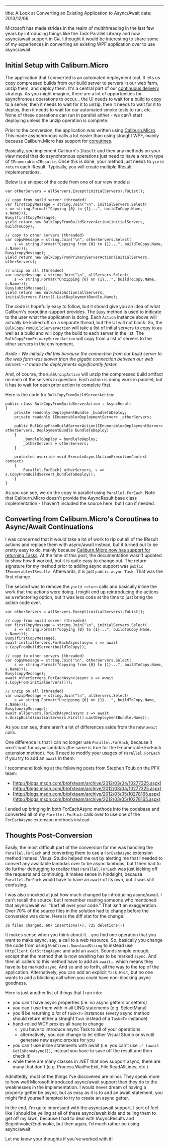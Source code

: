 ---
title: A Look at Converting an Existing Application to Async/Await
date: 2013/12/06

Microsoft has made strides in the realm of multithreading in the last few years by introducing things like the Task Parallel Library and now async/await support in C#. I thought it would be interesting to share some of my experiences in converting an existing WPF application over to use async/await.

## Initial Setup with Caliburn.Micro

The application that I converted is an automated deployment tool. It lets us copy compressed builds from our build server to servers in our web farm, unzip them, and deploy them. It's a central part of our [continuous delivery](http://en.wikipedia.org/wiki/Continuous_delivery) strategy. As you might imagine, there are a lot of opportunities for asynchronous operations to occur... the UI needs to wait for a build to copy to a server, then it needs to wait for it to unzip, then it needs to wait for it to deploy, then it needs to wait for our automated smoke tests to run, etc. None of these operations can run in parallel either - we can't start deploying unless the unzip operation is complete.

Prior to the conversion, the application was written using [Caliburn.Micro](http://caliburnmicro.codeplex.com/). This made asynchronous calls a lot easier than using straight WPF, mainly because Caliburn.Micro has support for [coroutines](http://caliburnmicro.codeplex.com/wikipage?title=IResult%20and%20Coroutines).

Basically, you implement Caliburn's `IResult` and then any methods on your view model that do asynchronous operations just need to have a return type of `IEnumerable<IResult>`. Once this is done, your method just needs to `yield return` each IResult. Typically, you will create multiple IResult implementations.

Below is a snippet of the code from one of our view models:

    var otherServers = allServers.Except(initialServers).ToList();

    // copy from build server (threaded)
    var firstCopyMessage = string.Join("\n", initialServers.Select(
    s => string.Format("Copying {0} to {1}...", buildToCopy.Name, s.Name)));
    Busy(firstCopyMessage);
    yield return new BulkCopyFromBuildServerAction(initialServers, buildToCopy);

    // copy to other servers (threaded)
    var copyMessage = string.Join("\n", otherServers.Select(
        s => string.Format("Copying from {0} to {1}...", buildToCopy.Name, s.Name)));
    Busy(copyMessage);
    yield return new BulkCopyFromPrimaryServerAction(initialServers, otherServers);

    // unzip on all (threaded)
    var unzipMessage = string.Join("\n", allServers.Select(
        s => string.Format("Unzipping {0} on {1}...", buildToCopy.Name, s.Name)));
    Busy(unzipMessage);
    yield return new BulkUnzipAction(allServers, initialServers.First().LastDeploymentBundle.Name);

The code is hopefully easy to follow, but it should give you an idea of what Caliburn's coroutine-support provides. The `Busy` method is used to indicate to the user what the application is doing. Each `Action` instance above will actually be kicked off on a separate thread, but the UI will not block. So, the `BulkCopyFromBuildServerAction` will take a list of initial servers to copy to as well as a build and will copy the build to each server in the list. The `BulkCopyFromPrimaryServerAction` will copy from a list of servers to the other servers in the environment.

*Aside - We initially did this because the connection from our build server to the web farm was slower than the gigabit connection between our web servers - it made the deployments significantly faster.*

And, of course, the `BulkUnzipAction` will unzip the compressed build artifact on each of the servers in question. Each action is doing work in parallel, but it has to wait for each prior action to complete first.

Here is the code for `BulkCopyFromBuildServerAction`:

    public class BulkCopyFromBuildServerAction : AsyncResult
    {
        private readonly DeploymentBundle _bundleToDeploy;
        private readonly IEnumerable<DeploymentServer> _otherServers;

        public BulkCopyFromBuildServerAction(IEnumerable<DeploymentServer> otherServers, DeploymentBundle bundleToDeploy)
        {
            _bundleToDeploy = bundleToDeploy;
            _otherServers = otherServers;
        }

        protected override void ExecuteAsync(ActionExecutionContext context)
        {
            Parallel.ForEach(_otherServers, s => s.CopyFromBuildServer(_bundleToDeploy));
        }
    }

As you can see, we do the copy in parallel using `Parallel.ForEach`. Note that Caliburn.Micro doesn't provide the AsyncResult base class implementation - I haven't included the source here, but I can if needed.

## Converting from Caliburn.Micro's Coroutines to Async/Await Continuations

I was concerned that it would take a lot of work to rip out all of the IResult actions and replace them with async/await instead, but it turned out to be pretty easy to do, mainly because [Caliburn.Micro now has support for returning Tasks](http://caliburnmicro.codeplex.com/wikipage?title=Async%20%28Task%29%20Support&referringTitle=Documentation). At the time of this post, the documentation wasn't updated to show how it worked, but it is quite easy to change out. The return signature for my method prior to adding async support was `public IEnumerable<IResult>`. Afterwards, it is just `public async Task`. That was the first change.

The second was to remove the `yield return` calls and basically inline the work that the actions were doing. I might end up reintroducing the actions as a refactoring option, but it was less code at the time to just bring the action code over.

    var otherServers = allServers.Except(initialServers).ToList();

    // copy from build server (threaded)
    var firstCopyMessage = string.Join("\n", initialServers.Select(
        s => string.Format("Copying {0} to {1}...", buildToCopy.Name, s.Name)));
    Busy(firstCopyMessage);
    await initialServers.ForEachAsync(async s => await s.CopyFromBuildServer(buildToCopy));

    // copy to other servers (threaded)
    var copyMessage = string.Join("\n", otherServers.Select(
        s => string.Format("Copying from {0} to {1}...", buildToCopy.Name, s.Name)));
    Busy(copyMessage);
    await otherServers.ForEachAsync(async s => await s.CopyFrom(initialServers()));

    // unzip on all (threaded)
    var unzipMessage = string.Join("\n", allServers.Select(
        s => string.Format("Unzipping {0} on {1}...", buildToCopy.Name, s.Name)));
    Busy(unzipMessage);
    await allServers.ForEachAsync(async s => await s.UnzipBuild(initialServers.First().LastDeploymentBundle.Name));

As you can see, there aren't a lot of differences aside from the new `await` calls.

One difference is that I can no longer use `Parallel.ForEach`, because it won't wait for `async` lambdas (the same is true for the IEnumerable<T>.ForEach extension method). You'll need to modify your usages of `Parallel.ForEach` if you try to add an `await` in them.

I recommend looking at the following posts from Stephen Toub on the PFX team:

- [http://blogs.msdn.com/b/pfxteam/archive/2012/03/04/10277325.aspx](http://blogs.msdn.com/b/pfxteam/archive/2012/03/04/10277325.aspx)
- [http://blogs.msdn.com/b/pfxteam/archive/2012/03/05/10278165.aspx](http://blogs.msdn.com/b/pfxteam/archive/2012/03/05/10278165.aspx)

I ended up bringing in both ForEachAsync methods into the codebase and converted all of my `Parellel.ForEach` calls over to use one of the `ForEachAsync` extension methods instead.

## Thoughts Post-Conversion

Easily, the most difficult part of the conversion for me was handling the `Parallel.ForEach` and converting them to use a `ForEachAsync` extension method instead. Visual Studio helped me out by alerting me that I needed to convert any awaitable lambdas over to be async lambdas, but I then had to do further debugging to realize that `Parallel.ForEach` was just kicking off the requests and continuing. It makes sense in hindsight, because `Parallel.ForEach` would have to have an `await` of its own, but it was still confusing.

I was also shocked at just how much changed by introducing async/await. I can't recall the source, but I remember reading someone who mentioned that async/await will "barf all over your code." That isn't an exaggeration. Over 70% of the source files in the solution had to change before the conversion was done. Here is the diff stat for the change:

    36 files changed, 607 insertions(+), 725 deletions(-)

It makes sense when you think about it... you find one operation that you want to make async, say, a call to a web resource. So, basically you change the code from using `WebClient.DownloadString` to instead use `HttpClient.GetStringAsync` and add an `await`. Sounds simple enough, except that the method that is now awaiting has to be marked `async`. And then all callers to this method have to add an `await`... which means they have to be marked `async`. And so and so forth, all the way to the top of the application. Alternatively, you can add an explicit `Task.Wait`, but no one wants to add a blocking call when you could have non-blocking async goodness.

Here is just another list of things that I ran into:

- you can't have async properties (i.e. no async getters or setters)
- you can't use them with in all LINQ statements (e.g. SelectMany)
- you'll be returning *a lot* of `Task<T>` instances (every async method should return either a straight `Task` instead of a `Task<T>` instance)
- hand-rolled WCF proxies all have to change
    - you have to introduce async Task to all of your operations
    - alternatively, you can change to let either Visual Studio or svcutil generate new async proxies for you
- you can't use inline statements with await (i.e. you can't use `if (await GetIsDoneAsync())`, instead you have to save off the result and then check it)
- while there are many classes in .NET that now support async, there are many that don't (e.g. Process.WaitForExit, File.ReadAllLines, etc.)

Admittedly, most of the things I've discovered are minor. They speak more to how well Microsoft introduced async/await support than they do to the weaknesses in the implementation. I would never dream of having a property getter be async, but as easy as it is to add an await statement, you might find yourself tempted to try to create an async getter.

In the end, I'm quite impressed with the async/await support. I sort of feel like I should be yelling at all of these async/await kids and telling them to get off my lawn, because I had to deal with IAsyncResults and BeginInvoke/EndInvoke, but then again, I'd much rather be using async/await.

Let me know your thoughts if you've worked with it!

